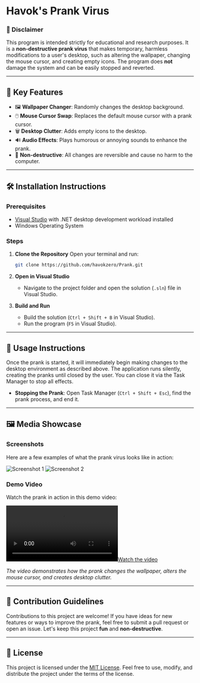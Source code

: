 # Havok's Prank Virus

### 🚨 Disclaimer
This program is intended strictly for educational and research purposes. It is a **non-destructive prank virus** that makes temporary, harmless modifications to a user's desktop, such as altering the wallpaper, changing the mouse cursor, and creating empty icons. The program does **not** damage the system and can be easily stopped and reverted.

---

## 🎯 Key Features

- 🖼️ **Wallpaper Changer**: Randomly changes the desktop background.
- 🖱️ **Mouse Cursor Swap**: Replaces the default mouse cursor with a prank cursor.
- 🗑️ **Desktop Clutter**: Adds empty icons to the desktop.
- 🔊 **Audio Effects**: Plays humorous or annoying sounds to enhance the prank.
- 🚫 **Non-destructive**: All changes are reversible and cause no harm to the computer.

---

## 🛠️ Installation Instructions

### Prerequisites
- [Visual Studio](https://visualstudio.microsoft.com/) with .NET desktop development workload installed
- Windows Operating System

### Steps

1. **Clone the Repository**
    Open your terminal and run:
    ```bash
    git clone https://github.com/havokzero/Prank.git
    ```

2. **Open in Visual Studio**
    - Navigate to the project folder and open the solution (`.sln`) file in Visual Studio.

3. **Build and Run**
    - Build the solution (`Ctrl + Shift + B` in Visual Studio).
    - Run the program (`F5` in Visual Studio).

---

## 🚀 Usage Instructions

Once the prank is started, it will immediately begin making changes to the desktop environment as described above. The application runs silently, creating the pranks until closed by the user. You can close it via the Task Manager to stop all effects.

- **Stopping the Prank**: Open Task Manager (`Ctrl + Shift + Esc`), find the prank process, and end it.

---

## 🖼️ Media Showcase

### Screenshots

Here are a few examples of what the prank virus looks like in action:

![Screenshot 1](./Havoks%20Virus/media/image1.png)
![Screenshot 2](./Havoks%20Virus/media/image2.png)

### Demo Video

Watch the prank in action in this demo video:

[![Watch the video](./Havoks%20Virus/media/video.mp4)](./Havoks%20Virus/media/video.mp4)

*The video demonstrates how the prank changes the wallpaper, alters the mouse cursor, and creates desktop clutter.*

---

## 🤝 Contribution Guidelines

Contributions to this project are welcome! If you have ideas for new features or ways to improve the prank, feel free to submit a pull request or open an issue. Let's keep this project **fun** and **non-destructive**.

---

## 📜 License

This project is licensed under the [MIT License](LICENSE). Feel free to use, modify, and distribute the project under the terms of the license.

